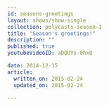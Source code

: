 ```yaml
---
id: seasons-greetings
layout: shows/show-single
collection: polycasts-season-1
title: "Season's greetings!"
description: ""
published: true
youtubeVideoID: aDQUYs-0hxQ

date: 2014-12-15
article:
  written_on: 2015-02-24
  updated_on: 2015-02-24

---
```

